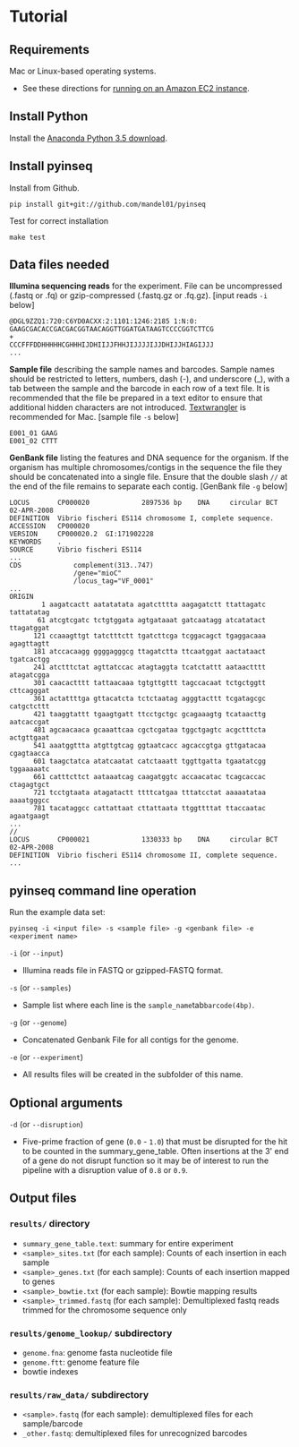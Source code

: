 # Tutorial

## Requirements

Mac or Linux-based operating systems.
  - See these directions for [running on an Amazon EC2 instance](https://angus.readthedocs.io/en/2016/amazon/index.html).

## Install Python

Install the [Anaconda Python 3.5 download](https://www.continuum.io/downloads).  

## Install pyinseq

Install from Github.

```
pip install git+git://github.com/mandel01/pyinseq
```

Test for correct installation

```
make test
```

## Data files needed

**Illumina sequencing reads** for the experiment. File can be uncompressed (.fastq or .fq) or gzip-compressed (.fastq.gz or .fq.gz). [input reads `-i` below]

```
@DGL9ZZQ1:720:C6YD0ACXX:2:1101:1246:2185 1:N:0:
GAAGCGACACCGACGACGGTAACAGGTTGGATGATAAGTCCCCGGTCTTCG
+
CCCFFFDDHHHHHCGHHHIJDHIIJJFHHJIJJJJIJJDHIJJHIAGIJJJ
...
```

**Sample file** describing the sample names and barcodes. Sample names should be restricted to letters, numbers, dash (-), and underscore (_), with a tab between the sample and the barcode in each row of a text file. It is recommended that the file be prepared in a text editor to ensure that additional hidden characters are not introduced. [Textwrangler](http://www.barebones.com/products/TextWrangler/) is recommended for Mac. [sample file `-s` below]

```
E001_01	GAAG
E001_02	CTTT
```

**GenBank file** listing the features and DNA sequence for the organism. If the organism has multiple chromosomes/contigs in the sequence the file they should be concatenated into a single file. Ensure that the double slash `//` at the end of the file remains to separate each contig. [GenBank file `-g` below]

```
LOCUS       CP000020             2897536 bp    DNA     circular BCT 02-APR-2008
DEFINITION  Vibrio fischeri ES114 chromosome I, complete sequence.
ACCESSION   CP000020
VERSION     CP000020.2  GI:171902228
KEYWORDS    .
SOURCE      Vibrio fischeri ES114
...
CDS             complement(313..747)
                /gene="mioC"
                /locus_tag="VF_0001"
...
ORIGIN
        1 aagatcactt aatatatata agatctttta aagagatctt ttattagatc tattatatag
       61 atcgtcgatc tctgtggata agtgataaat gatcaatagg atcatatact ttagatggat
      121 ccaaagttgt tatctttctt tgatcttcga tcggacagct tgaggacaaa agagttagtt
      181 atccacaagg ggggagggcg ttagatctta ttcaatggat aactataact tgatcactgg
      241 atctttctat agttatccac atagtaggta tcatctattt aataactttt atagatcgga
      301 caacactttt tattaacaaa tgtgttgttt tagccacaat tctgctggtt cttcagggat
      361 actattttga gttacatcta tctctaatag agggtacttt tcgatagcgc catgctcttt
      421 taaggtattt tgaagtgatt ttcctgctgc gcagaaagtg tcataacttg aatcaccgat
      481 agcaacaaca gcaaattcaa cgctcgataa tggctgagtc acgctttcta actgttgaat
      541 aaatggttta atgttgtcag ggtaatcacc agcaccgtga gttgatacaa cgagtaacca
      601 taagctatca atatcaatat catctaaatt tggttgatta tgaatatcgg tggaaaaatc
      661 catttcttct aataaatcag caagatggtc accaacatac tcagcaccac ctagagtgct
      721 tcctgtaata atagatactt ttttcatgaa tttatcctat aaaaatataa aaaatgggcc
      781 tacataggcc cattattaat cttattaata ttggttttat ttaccaatac agaatgaagt
...
//
LOCUS       CP000021             1330333 bp    DNA     circular BCT 02-APR-2008
DEFINITION  Vibrio fischeri ES114 chromosome II, complete sequence.
...
```

## pyinseq command line operation

Run the example data set:

```
pyinseq -i <input file> -s <sample file> -g <genbank file> -e <experiment name>
```

`-i` (or `--input`)

- Illumina reads file in FASTQ or gzipped-FASTQ format.

`-s` (or `--samples`)

- Sample list where each line is the `sample_name`tab`barcode(4bp)`.

`-g` (or `--genome`)

- Concatenated Genbank File for all contigs for the genome.

`-e` (or `--experiment`)

- All results files will be created in the subfolder of this name.

## Optional arguments

`-d` (or `--disruption`)

- Five-prime fraction of gene (`0.0` - `1.0`) that must be disrupted for the hit to be counted in the summary_gene_table. Often insertions at the 3' end of a gene do not disrupt function so it may be of interest to run the pipeline with a disruption value of `0.8` or `0.9`.

## Output files

### `results/` directory  

- `summary_gene_table.text`: summary for entire experiment  
- `<sample>_sites.txt` (for each sample): Counts of each insertion in each sample   
- `<sample>_genes.txt` (for each sample): Counts of each insertion mapped to genes  
- `<sample>_bowtie.txt` (for each sample): Bowtie mapping results  
- `<sample>_trimmed.fastq` (for each sample): Demultiplexed fastq reads trimmed for the chromosome sequence only  

### `results/genome_lookup/` subdirectory
- `genome.fna`: genome fasta nucleotide file  
- `genome.ftt`: genome feature file  
- bowtie indexes  

### `results/raw_data/` subdirectory
- `<sample>.fastq` (for each sample): demultiplexed files for each sample/barcode
- `_other.fastq`: demultiplexed files for unrecognized barcodes
